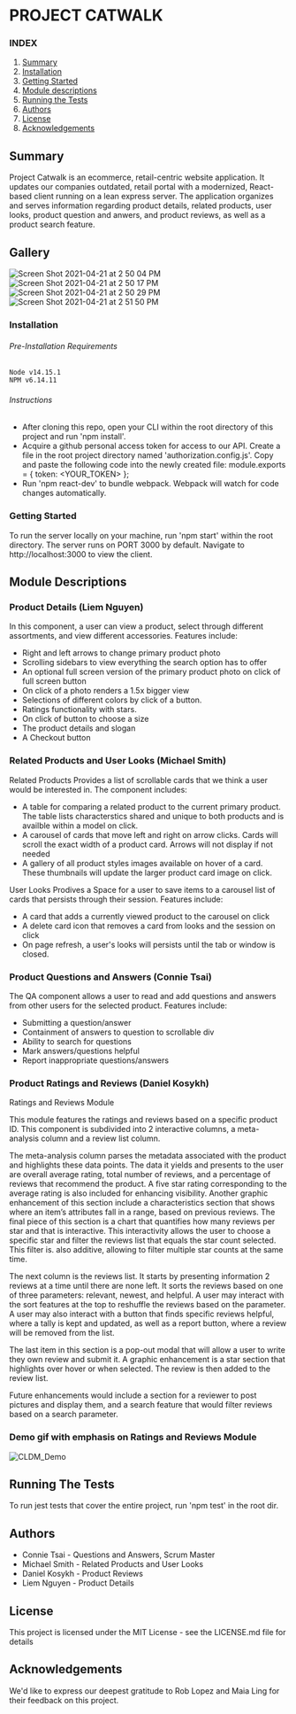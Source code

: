 # PROJECT CATWALK

### INDEX

1. [Summary](#summary)
2. [Installation](#installation)
3. [Getting Started](#getting-started)
4. [Module descriptions](#module-descriptions)
6. [Running the Tests](#running-the-tests)
7. [Authors](#authors)
8. [License](#license)
9. [Acknowledgements](#acknowledgements)


## Summary
  Project Catwalk is an ecommerce, retail-centric website application. It updates our companies outdated, retail portal with a modernized, React-based client running on a lean express server. The application organizes and serves information regarding product details, related products, user looks, product question and anwers, and product reviews, as well as a product search feature.
  
## Gallery
![Screen Shot 2021-04-21 at 2 50 04 PM](https://user-images.githubusercontent.com/14881563/115625686-470ede80-a2b1-11eb-9266-10590bde273d.png)
![Screen Shot 2021-04-21 at 2 50 17 PM](https://user-images.githubusercontent.com/14881563/115625705-4d04bf80-a2b1-11eb-8838-37be56bd89f7.png)
![Screen Shot 2021-04-21 at 2 50 29 PM](https://user-images.githubusercontent.com/14881563/115625712-51c97380-a2b1-11eb-8ea6-3dc504f72c63.png)
![Screen Shot 2021-04-21 at 2 51 50 PM](https://user-images.githubusercontent.com/14881563/115625721-55f59100-a2b1-11eb-8050-91d4e4d7b83b.png)

### Installation
###### Pre-Installation Requirements
    Node v14.15.1
    NPM v6.14.11
###### Instructions
  - After cloning this repo, open your CLI within the root directory of this project and run 'npm install'.
  - Acquire a github personal access token for access to our API. Create a file in the root project directory named 'authorization.config.js'.
  Copy and paste the following code into the newly created file:
    module.exports = {
      token: <YOUR_TOKEN>
    };
  - Run 'npm react-dev' to bundle webpack. Webpack will watch for code changes automatically.

### Getting Started
  To run the server locally on your machine, run 'npm start' within the root directory.
  The server runs on PORT 3000 by default. Navigate to http://localhost:3000 to view the client.

## Module Descriptions

### Product Details (Liem Nguyen)
In this component, a user can view a product, select through different assortments, and view different accessories. Features include:
- Right and left arrows to change primary product photo
- Scrolling sidebars to view everything the search option has to offer
- An optional full screen version of the primary product photo on click of full screen button
- On click of a photo renders a 1.5x bigger view
- Selections of different colors by click of a button.
- Ratings functionality with stars.
- On click of button to choose a size
- The product details and slogan
- A Checkout button


### Related Products and User Looks (Michael Smith)
  Related Products Provides a list of scrollable cards that we think a user would be interested in. The component includes:
  - A table for comparing a related product to the current primary product. The table lists characterstics shared and unique to both products and is availble within a model on click.
  - A carousel of cards that move left and right on arrow clicks. Cards will scroll the exact width of a product card. Arrows will not display if not needed
  - A gallery of all product styles images available on hover of a card. These thumbnails will update the larger product card image on click.

  User Looks Prodives a Space for a user to save items to a carousel list of cards that persists through their session. Features include:
  - A card that adds a currently viewed product to the carousel on click
  - A delete card icon that removes a card from looks and the session on click
  - On page refresh, a user's looks will persists until the tab or window is closed.

### Product Questions and Answers (Connie Tsai)
The QA component allows a user to read and add questions and answers from other users for the selected product. Features include:
- Submitting a question/answer
- Containment of answers to question to scrollable div
- Ability to search for questions
- Mark answers/questions helpful
- Report inappropriate questions/answers

### Product Ratings and Reviews (Daniel Kosykh)
Ratings and Reviews Module

This module features the ratings and reviews based on a specific product ID. This component is subdivided into 2 interactive columns, a meta-analysis column and a review list column.

The meta-analysis column parses the metadata associated with the product and highlights these data points. The data it yields and presents to the user are overall average rating, total number of reviews, and a percentage of reviews that recommend the product. A five star rating corresponding to the average rating is also included for enhancing visibility. Another graphic enhancement of this section include a characteristics section that shows where an item’s attributes fall in a range, based on previous reviews. The final piece of this section is a chart that quantifies how many reviews per star and that is interactive. This interactivity allows the user to choose a specific star and filter the reviews list that equals the star count selected. This filter is. also additive, allowing to filter multiple star counts at the same time.

The next column is the reviews list. It starts by presenting information 2 reviews at a time until there are none left. It sorts the reviews based on one of three parameters: relevant, newest, and helpful. A user may interact with the sort features at the top to reshuffle the reviews based on the parameter. A user may also interact with a button that finds specific reviews helpful, where a tally is kept and updated, as well as a report button, where a review will be removed from the list.

The last item in this section is a pop-out modal that will allow a user to write they own review and submit it. A graphic enhancement is a star section that highlights over hover or when selected. The review is then added to the review list.

Future enhancements would include a section for a reviewer to post pictures and display them, and a search feature that would filter reviews based on a search parameter.


### Demo gif with emphasis on Ratings and Reviews Module

![CLDM_Demo](https://user-images.githubusercontent.com/14881563/115631002-d9b37b80-a2b9-11eb-9824-e1316a06e3e5.gif)




## Running The Tests
  To run jest tests that cover the entire project, run 'npm test' in the root dir.

## Authors
  * Connie Tsai - Questions and Answers, Scrum Master
  * Michael Smith - Related Products and User Looks
  * Daniel Kosykh - Product Reviews
  * Liem Nguyen - Product Details

## License
  This project is licensed under the MIT License - see the LICENSE.md file for details

## Acknowledgements
  We'd like to express our deepest gratitude to Rob Lopez and Maia Ling for their feedback on this project.

